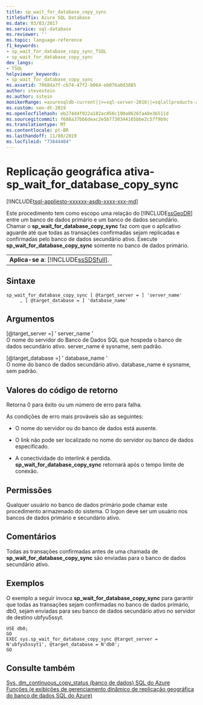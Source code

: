 ```yaml
---
title: sp_wait_for_database_copy_sync
titleSuffix: Azure SQL Database
ms.date: 03/03/2017
ms.service: sql-database
ms.reviewer: ''
ms.topic: language-reference
f1_keywords:
- sp_wait_for_database_copy_sync_TSQL
- sp_wait_for_database_copy_sync
dev_langs:
- TSQL
helpviewer_keywords:
- sp_wait_for_database_copy_sync
ms.assetid: 7068da7f-cb74-47f2-b064-eb076a0d3885
author: stevestein
ms.author: sstein
monikerRange: =azuresqldb-current||>=sql-server-2016||=sqlallproducts-allversions||>=sql-server-linux-2017||=azuresqldb-mi-current
ms.custom: seo-dt-2019
ms.openlocfilehash: eb274d4f022a182ac056c190a8626fa48e36511d
ms.sourcegitcommit: f688a37bb6deac2e5b7730344165bbe2c57f9b9c
ms.translationtype: MT
ms.contentlocale: pt-BR
ms.lasthandoff: 11/08/2019
ms.locfileid: "73844404"
---
```

# <a name="active-geo-replication---sp_wait_for_database_copy_sync"></a>Replicação geográfica ativa-sp_wait_for_database_copy_sync
[!INCLUDE[tsql-appliesto-xxxxxx-asdb-xxxx-xxx-md](../../includes/tsql-appliesto-xxxxxx-asdb-xxxx-xxx-md.md)]

  Este procedimento tem como escopo uma relação do [!INCLUDE[ssGeoDR](../../includes/ssgeodr-md.md)] entre um banco de dados primário e um banco de dados secundário. Chamar o **sp_wait_for_database_copy_sync** faz com que o aplicativo aguarde até que todas as transações confirmadas sejam replicadas e confirmadas pelo banco de dados secundário ativo. Execute **sp_wait_for_database_copy_sync** somente no banco de dados primário.  
  
||  
|-|  
|**Aplica-se a**: [!INCLUDE[ssSDSfull](../../includes/sssdsfull-md.md)].|  
  
## <a name="syntax"></a>Sintaxe  
  
```  
sp_wait_for_database_copy_sync [ @target_server = ] 'server_name'   
     , [ @target_database = ] 'database_name'  
```  
  
## <a name="arguments"></a>Argumentos  
 [@target_server =] ' server_name '  
 O nome do servidor do Banco de Dados SQL que hospeda o banco de dados secundário ativo. server_name é sysname, sem padrão.  
  
 [@target_database =] ' database_name '  
 O nome do banco de dados secundário ativo. database_name é sysname, sem padrão.  
  
## <a name="return-code-values"></a>Valores do código de retorno  
 Retorna 0 para êxito ou um número de erro para falha.  
  
 As condições de erro mais prováveis são as seguintes:  
  
-   O nome do servidor ou do banco de dados está ausente.  
  
-   O link não pode ser localizado no nome do servidor ou banco de dados especificado.  
  
-   A conectividade do interlink é perdida. **sp_wait_for_database_copy_sync** retornará após o tempo limite de conexão.  
  
## <a name="permissions"></a>Permissões  
 Qualquer usuário no banco de dados primário pode chamar este procedimento armazenado do sistema. O logon deve ser um usuário nos bancos de dados primário e secundário ativo.  
  
## <a name="remarks"></a>Comentários  
 Todas as transações confirmadas antes de uma chamada de **sp_wait_for_database_copy_sync** são enviadas para o banco de dados secundário ativo.  
  
## <a name="examples"></a>Exemplos  
 O exemplo a seguir invoca **sp_wait_for_database_copy_sync** para garantir que todas as transações sejam confirmadas no banco de dados primário, db0, sejam enviadas para seu banco de dados secundário ativo no servidor de destino ubfyu5ssyt.  
  
```  
USE db0;  
GO  
EXEC sys.sp_wait_for_database_copy_sync @target_server = N'ubfyu5ssyt1', @target_database = N'db0';  
GO  
```  
  
## <a name="see-also"></a>Consulte também  
 [Sys. dm_continuous_copy_status &#40;banco de dados&#41; SQL do Azure](../../relational-databases/system-dynamic-management-views/sys-dm-continuous-copy-status-azure-sql-database.md)   
 [Funções &#40;e exibições de gerenciamento dinâmico de replicação geográfica do banco de dados SQL do Azure&#41;](../../relational-databases/system-dynamic-management-views/geo-replication-dynamic-management-views-and-functions-azure-sql-database.md)  
  
  
